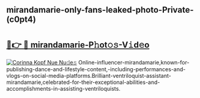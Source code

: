 ## mirandamarie-only-fans​-leaked-photo​-Private-(c0pt4)


# <h2><a href="https://mediaupload.pro?title=mirandamarie&ref=git">🔗👉 🔴 mirandamarie-P𝚑ot𝚘𝚜-V𝚒d𝚎o</a></h2>

[![Corinna Kopf Nue Nu𝚍e𝚜](https://i.imgur.com/0qMVB7G.gif)](https://mediaupload.pro?title=mirandamarie&ref=git)
Online-influencer-mirandamarie,known-for-publishing-dance-and-lifestyle-content,-including-performances-and-vlogs-on-social-media-platforms.Brilliant-ventriloquist-assistant-mirandamarie,celebrated-for-their-exceptional-abilities-and-accomplishments-in-assisting-ventriloquists.  